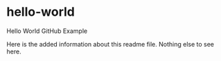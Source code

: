 # hello-world
Hello World GitHub Example

Here is the added information about this readme file. Nothing else to see here.
